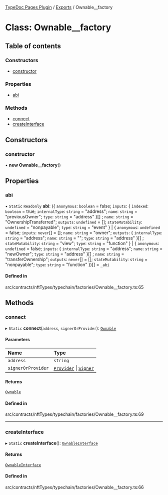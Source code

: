 [TypeDoc Pages Plugin](../README.md) / [Exports](../modules.md) / Ownable\_\_factory

# Class: Ownable\_\_factory

## Table of contents

### Constructors

- [constructor](Ownable__factory.md#constructor)

### Properties

- [abi](Ownable__factory.md#abi)

### Methods

- [connect](Ownable__factory.md#connect)
- [createInterface](Ownable__factory.md#createinterface)

## Constructors

### constructor

• **new Ownable__factory**()

## Properties

### abi

▪ `Static` `Readonly` **abi**: ({ `anonymous`: `boolean` = false; `inputs`: { `indexed`: `boolean` = true; `internalType`: `string` = "address"; `name`: `string` = "previousOwner"; `type`: `string` = "address" }[] ; `name`: `string` = "OwnershipTransferred"; `outputs`: `undefined` = []; `stateMutability`: `undefined` = "nonpayable"; `type`: `string` = "event" } \| { `anonymous`: `undefined` = false; `inputs`: `never`[] = []; `name`: `string` = "owner"; `outputs`: { `internalType`: `string` = "address"; `name`: `string` = ""; `type`: `string` = "address" }[] ; `stateMutability`: `string` = "view"; `type`: `string` = "function" } \| { `anonymous`: `undefined` = false; `inputs`: { `internalType`: `string` = "address"; `name`: `string` = "newOwner"; `type`: `string` = "address" }[] ; `name`: `string` = "transferOwnership"; `outputs`: `never`[] = []; `stateMutability`: `string` = "nonpayable"; `type`: `string` = "function" })[] = `_abi`

#### Defined in

src/contracts/nftTypes/typechain/factories/Ownable__factory.ts:65

## Methods

### connect

▸ `Static` **connect**(`address`, `signerOrProvider`): [`Ownable`](Ownable.md)

#### Parameters

| Name | Type |
| :------ | :------ |
| `address` | `string` |
| `signerOrProvider` | [`Provider`](internal_.Provider.md) \| [`Signer`](internal_.Signer.md) |

#### Returns

[`Ownable`](Ownable.md)

#### Defined in

src/contracts/nftTypes/typechain/factories/Ownable__factory.ts:69

___

### createInterface

▸ `Static` **createInterface**(): [`OwnableInterface`](../interfaces/OwnableInterface.md)

#### Returns

[`OwnableInterface`](../interfaces/OwnableInterface.md)

#### Defined in

src/contracts/nftTypes/typechain/factories/Ownable__factory.ts:66
